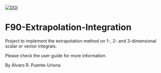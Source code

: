 [![DOI](https://zenodo.org/badge/601224386.svg)](https://zenodo.org/badge/latestdoi/601224386)

# F90-Extrapolation-Integration
Project to implement the extrapolation method on 1-, 2- and 3-dimensional scalar or vector integrals.

Please check the user guide for more information.

By Álvaro R. Puente-Uriona
